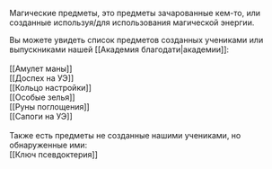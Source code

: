 Магические предметы, это предметы зачарованные кем-то, или созданные используя/для использования магической энергии.

Вы можете увидеть список предметов созданных учениками или выпускниками нашей [[Академия благодати|академии]]:<br>
<br>
[[Амулет маны]]<br>
[[Доспех на УЭ]]<br>
[[Кольцо настройки]]<br>
[[Особые зелья]]<br>
[[Руны поглощения]]<br>
[[Сапоги на УЭ]]<br>
<br>
Также есть предметы не созданные нашими учениками, но обнаруженные ими:<br>
[[Ключ псевдоктерия]]<br>